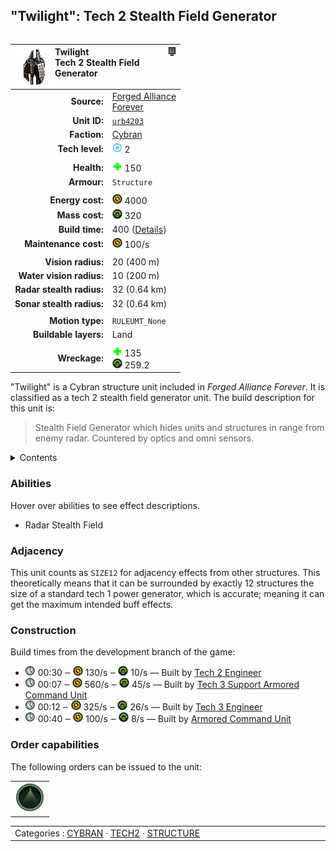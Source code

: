 "Twilight": Tech 2 Stealth Field Generator
----
<table align="right">
    <thead>
        <tr>
            <th align="left" colspan="2">
                <img align="left" src="icons/units/URB4203_icon.png" title="Twilight unit icon" /><img align="right" src="icons/strategicicons/icon_structure2_counterintel_rest.png" title="icon_structure2_counterintel" />Twilight<br />Tech 2 Stealth Field Generator
            </th>
        </tr>
    </thead>
    <tbody>
        <tr>
            <td align="right"><strong>Source:</strong></td>
            <td><a href="Forged Alliance Forever">Forged Alliance<br />Forever</a></td>
        </tr>
        <tr>
            <td align="right"><strong>Unit ID:</strong></td>
            <td><a href="https://github.com/FAForever/fa/D:/faf-development/fa/units/URB4203/URB4203_unit.bp"><code>urb4203</code></a></td>
        </tr>
        <tr>
            <td align="right"><strong>Faction:</strong></td>
            <td><a href="categories.CYBRAN">Cybran</a></td>
        </tr>
        <tr>
            <td align="right"><strong>Tech level:</strong></td>
            <td><img src="icons/T2.png" title="Tech 2" /> 2</td>
        </tr>
        <tr><td align="center" colspan="2"></td></tr>
        <tr>
            <td align="right"><strong>Health:</strong></td>
            <td><img src="icons/health.png" title="Health" /> 150</td>
        </tr>
        <tr>
            <td align="right"><strong>Armour:</strong></td>
            <td><code>Structure</code></td>
        </tr>
        <tr><td align="center" colspan="2"></td></tr>
        <tr>
            <td align="right"><strong>Energy cost:</strong></td>
            <td><img src="icons/energy.png" title="Energy" /> 4000</td>
        </tr>
        <tr>
            <td align="right"><strong>Mass cost:</strong></td>
            <td><img src="icons/mass.png" title="Mass" /> 320</td>
        </tr>
        <tr>
            <td align="right"><strong>Build time:</strong></td>
            <td>400 (<a href="#construction">Details</a>)</td>
        </tr>
        <tr>
            <td align="right"><strong>Maintenance cost:</strong></td>
            <td><img src="icons/energy.png" title="Energy" /> 100/s</td>
        </tr>
        <tr><td align="center" colspan="2"></td></tr>
        <tr>
            <td align="right"><strong>Vision radius:</strong></td>
            <td> <span title="0.40 km, 0.25 mi">20 (400 m)</span></td>
        </tr>
        <tr>
            <td align="right"><strong>Water vision radius:</strong></td>
            <td> <span title="0.20 km, 0.12 mi">10 (200 m)</span></td>
        </tr>
        <tr>
            <td align="right"><strong>Radar stealth radius:</strong></td>
            <td> <span title="640 m, 0.40 mi">32 (0.64 km)</span></td>
        </tr>
        <tr>
            <td align="right"><strong>Sonar stealth radius:</strong></td>
            <td> <span title="640 m, 0.40 mi">32 (0.64 km)</span></td>
        </tr>
        <tr><td align="center" colspan="2"></td></tr>
        <tr>
            <td align="right"><strong>Motion type:</strong></td>
            <td><code>RULEUMT_None</code></td>
        </tr>
        <tr>
            <td align="right"><strong>Buildable layers:</strong></td>
            <td>Land</td>
        </tr>
        <tr><td align="center" colspan="2"></td></tr>
        <tr>
            <td align="right"><strong>Wreckage:</strong></td>
            <td><img src="icons/health.png" title="Health" /> 135<br /><img src="icons/mass.png" title="Mass" /> 259.2</td>
        </tr>
    </tbody>
</table>

"Twilight" is a Cybran structure unit included in *Forged Alliance Forever*.
It is classified as a tech 2 stealth field generator unit.
The build description for this unit is:

<blockquote>Stealth Field Generator which hides units and structures in range from enemy radar. Countered by optics and omni sensors.</blockquote>

<details>
<summary>Contents</summary>

1. – <a href="#abilities">Abilities</a>
2. – <a href="#adjacency">Adjacency</a>
3. – <a href="#construction">Construction</a>
4. – <a href="#order-capabilities">Order capabilities</a>
</details>

### Abilities
Hover over abilities to see effect descriptions.

* <span title="Hides itself and nearby others from radar and/or sonar">Radar Stealth Field</span>

### Adjacency
This unit counts as `SIZE12` for adjacency effects from other structures. This theoretically means that it can be surrounded by exactly 12 structures the size of a standard tech 1 power generator, which is accurate; meaning it can get the maximum intended buff effects. 

### Construction
Build times from the development branch of the game:
* <img src="icons/time.png" title="Time" /> 00:30 ‒ <img src="icons/energy.png" title="Energy" /> 130/s ‒ <img src="icons/mass.png" title="Mass" /> 10/s — Built by <a href="URL0208">Tech 2 Engineer</a>
* <img src="icons/time.png" title="Time" /> 00:07 ‒ <img src="icons/energy.png" title="Energy" /> 560/s ‒ <img src="icons/mass.png" title="Mass" /> 45/s — Built by <a href="URL0301">Tech 3 Support Armored Command Unit</a>
* <img src="icons/time.png" title="Time" /> 00:12 ‒ <img src="icons/energy.png" title="Energy" /> 325/s ‒ <img src="icons/mass.png" title="Mass" /> 26/s — Built by <a href="URL0309">Tech 3 Engineer</a>
* <img src="icons/time.png" title="Time" /> 00:40 ‒ <img src="icons/energy.png" title="Energy" /> 100/s ‒ <img src="icons/mass.png" title="Mass" /> 8/s — Built by <a href="URL0001">Armored Command Unit</a>

### Order capabilities
The following orders can be issued to the unit:
<table>
<td><img float="left" src="icons/orders/stealth-field.png" title="Stealth Field Toggle
Turn the selected units stealth field on/off" /></td>
</table>

<table align="center">
<td width="1215px">Categories : 
<a href="categories.CYBRAN">CYBRAN</a> · 
<a href="_categories.TECH2">TECH2</a> · 
<a href="_categories.STRUCTURE">STRUCTURE</a></td>
</table>
